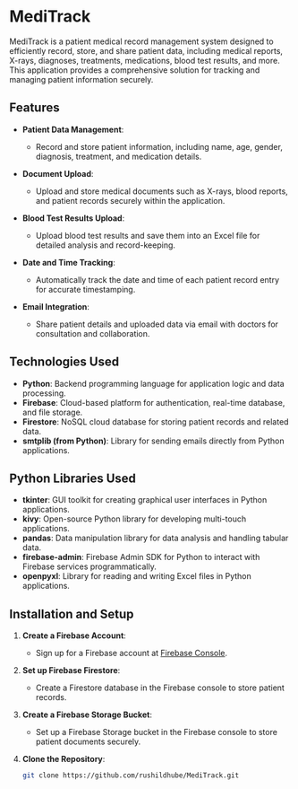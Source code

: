 # MediTrack

MediTrack is a patient medical record management system designed to efficiently record, store, and share patient data, including medical reports, X-rays, diagnoses, treatments, medications, blood test results, and more. This application provides a comprehensive solution for tracking and managing patient information securely.

## Features

- **Patient Data Management**:
  - Record and store patient information, including name, age, gender, diagnosis, treatment, and medication details.

- **Document Upload**:
  - Upload and store medical documents such as X-rays, blood reports, and patient records securely within the application.

- **Blood Test Results Upload**:
  - Upload blood test results and save them into an Excel file for detailed analysis and record-keeping.

- **Date and Time Tracking**:
  - Automatically track the date and time of each patient record entry for accurate timestamping.

- **Email Integration**:
  - Share patient details and uploaded data via email with doctors for consultation and collaboration.

## Technologies Used

- **Python**: Backend programming language for application logic and data processing.
- **Firebase**: Cloud-based platform for authentication, real-time database, and file storage.
- **Firestore**: NoSQL cloud database for storing patient records and related data.
- **smtplib (from Python)**: Library for sending emails directly from Python applications.

## Python Libraries Used

- **tkinter**: GUI toolkit for creating graphical user interfaces in Python applications.
- **kivy**: Open-source Python library for developing multi-touch applications.
- **pandas**: Data manipulation library for data analysis and handling tabular data.
- **firebase-admin**: Firebase Admin SDK for Python to interact with Firebase services programmatically.
- **openpyxl**: Library for reading and writing Excel files in Python applications.

## Installation and Setup

1. **Create a Firebase Account**:
   - Sign up for a Firebase account at [Firebase Console](https://console.firebase.google.com/).
   
2. **Set up Firebase Firestore**:
   - Create a Firestore database in the Firebase console to store patient records.

3. **Create a Firebase Storage Bucket**:
   - Set up a Firebase Storage bucket in the Firebase console to store patient documents securely.

4. **Clone the Repository**:
   ```bash
   git clone https://github.com/rushildhube/MediTrack.git
